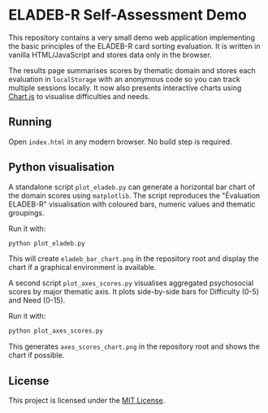 # ELADEB-R Self-Assessment Demo

This repository contains a very small demo web application implementing the basic principles of the ELADEB-R card sorting evaluation. It is written in vanilla HTML/JavaScript and stores data only in the browser.

The results page summarises scores by thematic domain and stores each evaluation in `localStorage` with an anonymous code so you can track multiple sessions locally. It now also presents interactive charts using [Chart.js](https://www.chartjs.org/) to visualise difficulties and needs.

## Running

Open `index.html` in any modern browser. No build step is required.

## Python visualisation

A standalone script `plot_eladeb.py` can generate a horizontal bar chart of the
domain scores using `matplotlib`. The script reproduces the "Évaluation ELADEB-R"
visualisation with coloured bars, numeric values and thematic groupings.

Run it with:

```bash
python plot_eladeb.py
```

This will create `eladeb_bar_chart.png` in the repository root and display the
chart if a graphical environment is available.

A second script `plot_axes_scores.py` visualises aggregated psychosocial scores by major thematic axis. It plots side-by-side bars for Difficulty (0-5) and Need (0-15).

Run it with:

```bash
python plot_axes_scores.py
```

This generates `axes_scores_chart.png` in the repository root and shows the chart if possible.

## License

This project is licensed under the [MIT License](LICENSE).
